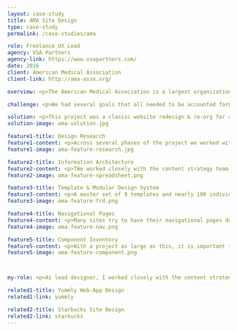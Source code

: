 ```yaml
---
layout: case-study
title: AMA Site Design
type: case-study
permalink: /case-studies/ama

role: Freelance UX Lead
agency: VSA Partners
agency-link: https://www.vsapartners.com/
date: 2016
client: American Medical Association
client-link: http://ama-assn.org/

overview: <p>The American Medical Association is a largest organization of physicians in the united states. With that they have a lot of content on their website. Our goal was to create a clean, simple, expansible website that could accommodate a wide-variety of content for physicians in various stages of their career (medical student, resident, physician, practice manager).</p>

challenge: <p>We had several goals that all needed to be accounted for&#58; Increase member registration, allow fast access to key content areas (continuing medical education, fellowship database, CPT information), create usable paths to deep-dive content (Meeting highlights form the LGBTQ Membership Group’s annual meeting), promote new content from JAMA & their news wire.</p>

solution: <p>This project was a classic website redesign & re-org for a large-scale organization. Over the five-month project we focused on creating a solution that would work as well on the day it launches as it will in several yeras. A focus was put on creating a strong heirarchy and a flexible design system.</p>
solution-image: ama-solution.jpg

feature1-title: Design Research
feature1-content: <p>Across several phases of the project we worked with both stakeholders and users to deepen our understanding & validate our findings. The project began with a large group exercise where we discovered both the key goals of the different users of our site as well as the key content from each section (and where it falls within the flows of various user's needs). As the project was on-going, we would often use design excersises (including card sorting and rapid prototyping) to ensure we were finding the best solutions. Nearing the end of the UX phase we conducted several usability studies in a variety of markets to test, improva and validate our designs.</p>
feature1-image: ama-feature-research.jpg

feature2-title: Information Architecture
feature2-content: <p>TWe worked closely with the content strategy team to digest and organize the wide variety of content. Many tools were used to help create our final sitemap (sticky notes, card sorts, stakeholder interviews, so many excel spreadsheet sitemaps).</p>
feature2-image: ama-feature-spreadsheet.png

feature3-title: Template & Modular Design System
feature3-content: <p>A master set of 9 templates and nearly 100 individual modules were used to create the final AMA website. Each module was wireframes (across 3 break-points), annotated & put into a master functional requirements document that contained all necessary information.</p>
feature3-image: ama-feature-frd.png

feature4-title: Navigational Pages
feature4-content: <p>Many sites try to have their navigational pages do too much work our goal was to get users directly to the content as fast as possible. This put the focus on navigation patterns that work hard (multi-level navigation units; jump navigation for longer content pages)</p>
feature4-image: ama-feature-nav.png

feature5-title: Component Inventory
feature5-content: <p>With a project as large as this, it is important to stay organized. We used a variety of tactics, including a large Functional Requirements Document, to ensure that we were accounting for every template, component and page.</p>
feature5-image: ama-feature-component.png



my-role: <p>As lead designer, I worked closely with the content strategy team, additional UX designers & visual design to ensure that the system was built to support the</p>

related1-title: Yummly Web-App Design
related1-link: yummly

related2-title: Starbucks Site Design
related2-link: starbucks
---
```


